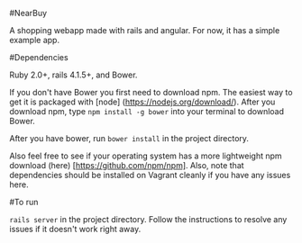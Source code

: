 

#NearBuy

A shopping webapp made with rails and angular.  For now, it has a simple example app.

#Dependencies

Ruby 2.0+, rails 4.1.5+, and Bower.

If you don't have Bower you first need to download npm.  The easiest way to get it is packaged with [node] (https://nodejs.org/download/).  After you download npm, type `npm install -g bower` into your terminal to download Bower.

After you have bower, run `bower install` in the project directory.

Also feel free to see if your operating system has a more lightweight npm download (here) [https://github.com/npm/npm].  Also, note that dependencies should be installed on Vagrant cleanly if you have any issues here.


#To run

`rails server` in the project directory.  Follow the instructions to resolve any issues if it doesn't work right away.

